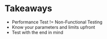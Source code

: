 <!-- sectionTitle: Wrap up -->
# Takeaways

- Performance Test != Non-Functional Testing
- Know your parameters and limits upfront
- Test with the end in mind

